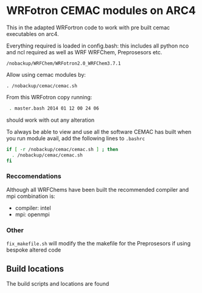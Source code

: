 # WRFotron CEMAC modules on ARC4

This in the adapted WRFortron code to work with pre built cemac executables on arc4.

Everything required is loaded in config.bash: this includes all python nco and ncl required as well as WRF WRFChem, Preprosesors etc.


`/nobackup/WRFChem/WRFotron2.0_WRFChem3.7.1`



Allow using cemac modules by:

`. /nobackup/cemac/cemac.sh`


From this WRFotron copy running:
```bash
 . master.bash 2014 01 12 00 24 06
```
should work with out any alteration


To always be able to view and use all the software CEMAC has built when you run module avail, add the following lines to `.bashrc`

```bash
if [ -r /nobackup/cemac/cemac.sh ] ; then
  . /nobackup/cemac/cemac.sh
fi
```

### Reccomendations

Although all WRFChems have been built the recommended compiler and mpi combination is:
 * compiler: intel
 * mpi: openmpi

### Other

`fix_makefile.sh` will modify the the makefile for the Preprosesors if using bespoke altered code

## Build locations

The build scripts and locations are found

```
```
